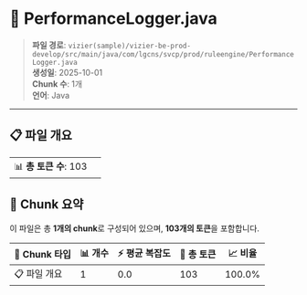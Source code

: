 # 📄 PerformanceLogger.java

> **파일 경로**: `vizier(sample)/vizier-be-prod-develop/src/main/java/com/lgcns/svcp/prod/ruleengine/PerformanceLogger.java`  
> **생성일**: 2025-10-01  
> **Chunk 수**: 1개  
> **언어**: Java
---


## 📋 파일 개요

| | |
|--|--|
| 📊 **총 토큰 수**: 103 |  |







## 🧩 Chunk 요약

이 파일은 총 **1개의 chunk**로 구성되어 있으며, **103개의 토큰**을 포함합니다.

| 🧩 Chunk 타입 | 📊 개수 | ⚡ 평균 복잡도 | 📝 총 토큰 | 📈 비율 |
|---------------|--------|-------------|----------|--------|
| 📋 파일 개요 | 1 | 0.0 | 103 | 100.0% |

